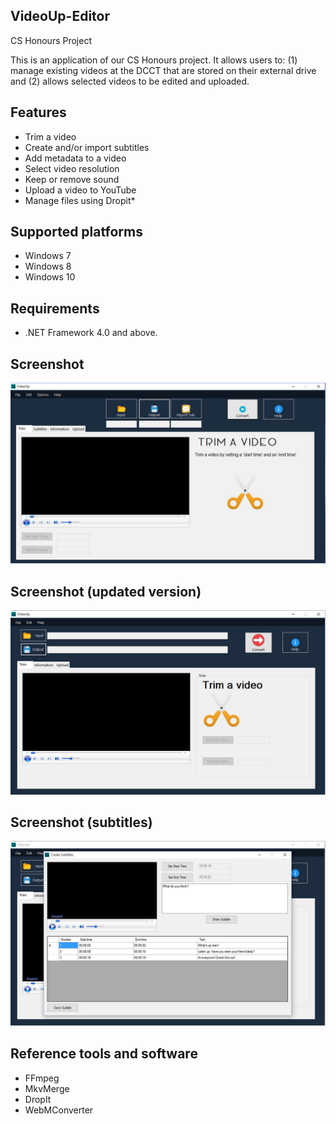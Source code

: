 VideoUp-Editor
--------------

CS Honours Project

This is an application of our CS Honours project. It allows users to: 
(1) manage existing videos at the DCCT that are stored on their
external drive and (2) allows selected videos to be edited and uploaded.

Features
--------

* Trim a video
* Create and/or import subtitles
* Add metadata to a video
* Select video resolution
* Keep or remove sound
* Upload a video to YouTube
* Manage files using Dropit*

Supported platforms
-------------------
* Windows 7
* Windows 8
* Windows 10

Requirements
------------
* .NET Framework 4.0 and above.

Screenshot
----------------------------

![videoup_1.0.4](https://github.com/lnazo/VideoUp-Editor/blob/master/VideoUp%20Editor/Screenshots/videoup_img.jpg)

Screenshot (updated version)
----------------------------

![videoup_1.0.5](https://github.com/lnazo/VideoUp-Editor/blob/master/VideoUp%20Editor/Screenshots/videoup_img1.jpg)

Screenshot (subtitles)
----------------------------

![videoup_1.0.5](https://github.com/lnazo/VideoUp-Editor/blob/master/VideoUp%20Editor/Screenshots/videoup_subtitle_img.jpg)

Reference tools and software
----------------------------

* FFmpeg
* MkvMerge
* DropIt
* WebMConverter